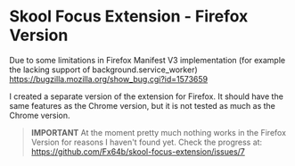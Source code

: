 # Skool Focus Extension - Firefox Version
Due to some limitations in Firefox Manifest V3 implementation (for example the lacking support of background.service_worker)
https://bugzilla.mozilla.org/show_bug.cgi?id=1573659

I created a separate version of the extension for Firefox. It should have the same features as the Chrome version, but it is not tested as much as the Chrome version.

> **IMPORTANT**
> At the moment pretty much nothing works in the Firefox Version for reasons I haven't found yet. Check the progress at: https://github.com/Fx64b/skool-focus-extension/issues/7
